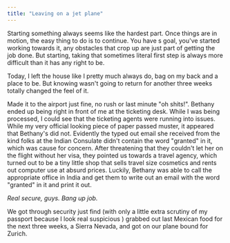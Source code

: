 ```yaml
---
title: "Leaving on a jet plane"
---
```

Starting something always seems like the hardest part. Once things are in motion, the easy thing to do is to continue. You have s goal, you've started working towards it, any obstacles that crop up are just part of getting the job done. But starting, taking that sometimes literal first step is always more difficult than it has any right to be.

Today, I left the house like I pretty much always do, bag on my back and a place to be. But knowing wasn't going to return for another three weeks totally changed the feel of it.

Made it to the airport just fine, no rush or last minute "oh shits!". Bethany ended up being right in front of me at the ticketing desk.  While I was being processed, I could see that the ticketing agents were running into issues. While my very official looking piece of paper passed muster,  it appeared that Bethany's did not. Evidently the typed out email she received from the kind folks at the Indian Consulate didn't contain the word "granted" in it, which was cause for concern. After threatening that they couldn't let her on the flight without her visa, they pointed us towards a travel agency, which turned out to be a tiny little shop that sells travel size cosmetics and rents out computer use at absurd prices. Luckily, Bethany was able to call the appropriate office in India and get them to write out an email with the word "granted" in it and print it out.

*Real secure, guys. Bang up job.*

We got through security just find (with only a little extra scrutiny of my passport because I look real suspicious ) grabbed out last Mexican food for the next three weeks, a Sierra Nevada, and got on our plane bound for Zurich.
